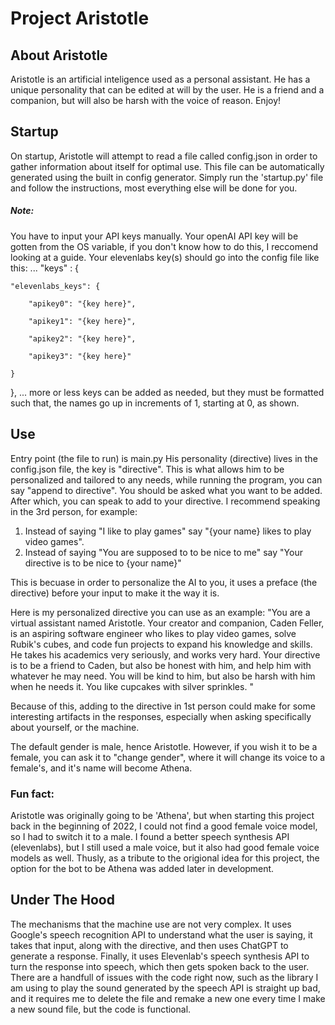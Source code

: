 # Project Aristotle 

## About Aristotle
Aristotle is an artificial inteligence used as a personal assistant.
He has a unique personality that can be edited at will by the user.
He is a friend and a companion, but will also be harsh with the voice of reason.
Enjoy!

## Startup
On startup, Aristotle will attempt to read a file called config.json in order to gather information about itself for optimal use. This file can be automatically generated using the built in config generator. Simply run the 'startup.py' file and follow the instructions, most everything else will be done for you. 
##### Note:
You have to input your API keys manually. Your openAI API key will be gotten from the OS variable, if you don't know how to do this, I reccomend looking at a guide. Your elevenlabs key(s) should go into the config file like this:
...
"keys" : {

    "elevenlabs_keys": {

        "apikey0": "{key here}",

        "apikey1": "{key here}",

        "apikey2": "{key here}",

        "apikey3": "{key here}"

    }
    
},
...
more or less keys can be added as needed, but they must be formatted such that, the names go up in increments of 1, starting at 0, as shown.

## Use
Entry point (the file to run) is main.py
His personality (directive) lives in the config.json file, the key is "directive". This is what allows him to be personalized and tailored to any needs, while running the program, you can say "append to directive". You should be asked what you want to be added. After which, you can speak to add to your directive. I recommend speaking in the 3rd person, for example:

1. Instead of saying "I like to play games" say "{your name} likes to play video games".
2. Instead of saying "You are supposed to to be nice to me" say "Your directive is to be nice to {your name}"

This is becuase in order to personalize the AI to you, it uses a preface (the directive) before your input to make it the way it is.

Here is my personalized directive you can use as an example:
"You are a virtual assistant named Aristotle. Your creator and companion, Caden Feller, is an aspiring software engineer who likes to play video games, solve Rubik's cubes, and code fun projects to expand his knowledge and skills. He takes his academics very seriously, and works very hard. Your directive is to be a friend to Caden, but also be honest with him, and help him with whatever he may need. You will be kind to him, but also be harsh with him when he needs it. You like cupcakes with silver sprinkles. "

Because of this, adding to the directive in 1st person could make for some interesting artifacts in the responses, especially when asking specifically about yourself, or the machine.

The default gender is male, hence Aristotle. However, if you wish it to be a female, you can ask it to "change gender", where it will change its voice to a female's, and it's name will become Athena.
### Fun fact:
Aristotle was originally going to be 'Athena', but when starting this project back in the beginning of 2022, I could not find a good female voice model, so I had to switch it to a male. I found a better speech synthesis API (elevenlabs), but I still used a male voice, but it also had good female voice models as well. Thusly, as a tribute to the origional idea for this project, the option for the bot to be Athena was added later in development.

## Under The Hood
The mechanisms that the machine use are not very complex. It uses Google's speech recognition API to understand what the user is saying, it takes that input, along with the directive, and then uses ChatGPT to generate a response. Finally, it uses Elevenlab's speech synthesis API to turn the response into speech, which then gets spoken back to the user. There are a handfull of issues with the code right now, such as the library I am using to play the sound generated by the speech API is straight up bad, and it requires me to delete the file and remake a new one every time I make a new sound file, but the code is functional.